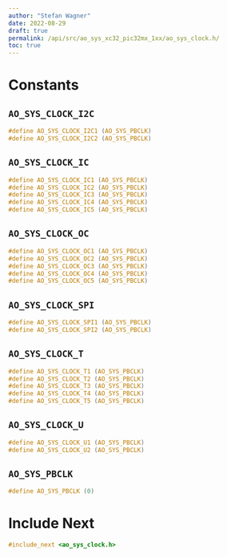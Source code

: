 ```yaml
---
author: "Stefan Wagner"
date: 2022-08-29
draft: true
permalink: /api/src/ao_sys_xc32_pic32mx_1xx/ao_sys_clock.h/
toc: true
---
```


# Constants

## `AO_SYS_CLOCK_I2C`

```c
#define AO_SYS_CLOCK_I2C1 (AO_SYS_PBCLK)
#define AO_SYS_CLOCK_I2C2 (AO_SYS_PBCLK)
```

## `AO_SYS_CLOCK_IC`

```c
#define AO_SYS_CLOCK_IC1 (AO_SYS_PBCLK)
#define AO_SYS_CLOCK_IC2 (AO_SYS_PBCLK)
#define AO_SYS_CLOCK_IC3 (AO_SYS_PBCLK)
#define AO_SYS_CLOCK_IC4 (AO_SYS_PBCLK)
#define AO_SYS_CLOCK_IC5 (AO_SYS_PBCLK)
```

## `AO_SYS_CLOCK_OC`

```c
#define AO_SYS_CLOCK_OC1 (AO_SYS_PBCLK)
#define AO_SYS_CLOCK_OC2 (AO_SYS_PBCLK)
#define AO_SYS_CLOCK_OC3 (AO_SYS_PBCLK)
#define AO_SYS_CLOCK_OC4 (AO_SYS_PBCLK)
#define AO_SYS_CLOCK_OC5 (AO_SYS_PBCLK)
```

## `AO_SYS_CLOCK_SPI`

```c
#define AO_SYS_CLOCK_SPI1 (AO_SYS_PBCLK)
#define AO_SYS_CLOCK_SPI2 (AO_SYS_PBCLK)
```

## `AO_SYS_CLOCK_T`

```c
#define AO_SYS_CLOCK_T1 (AO_SYS_PBCLK)
#define AO_SYS_CLOCK_T2 (AO_SYS_PBCLK)
#define AO_SYS_CLOCK_T3 (AO_SYS_PBCLK)
#define AO_SYS_CLOCK_T4 (AO_SYS_PBCLK)
#define AO_SYS_CLOCK_T5 (AO_SYS_PBCLK)
```

## `AO_SYS_CLOCK_U`

```c
#define AO_SYS_CLOCK_U1 (AO_SYS_PBCLK)
#define AO_SYS_CLOCK_U2 (AO_SYS_PBCLK)
```

## `AO_SYS_PBCLK`

```c
#define AO_SYS_PBCLK (0)
```

# Include Next

```c
#include_next <ao_sys_clock.h>
```
